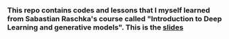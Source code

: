 ### This repo contains codes and lessons that I myself learned from Sabastian Raschka's course called "Introduction to Deep Learning and generative models". This is the [slides](https://sebastianraschka.com/pdf/lecture-notes/stat453ss21/)
